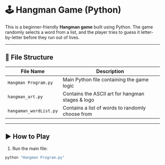 # 🕹️ Hangman Game (Python)

This is a beginner-friendly **Hangman game** built using Python. The game randomly selects a word from a list, and the player tries to guess it letter-by-letter before they run out of lives.

---

## 📁 File Structure

| File Name             | Description                                      |
|----------------------|--------------------------------------------------|
| `Hangman Program.py` | Main Python file containing the game logic       |
| `hangman_art.py`     | Contains the ASCII art for hangman stages & logo |
| `hangaman_wordList.py` | Contains a list of words to randomly choose from |

---

## ▶️ How to Play

1. Run the main file:

```bash
python "Hangman Program.py"
